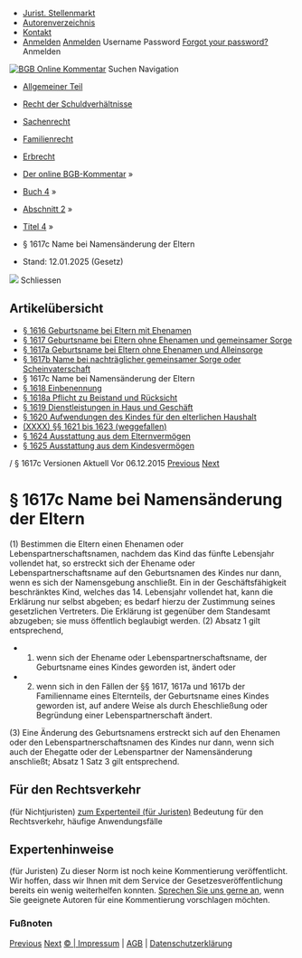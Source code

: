   * [Jurist. Stellenmarkt](https://bgb.kommentar.de/Buch-4/Abschnitt-2/Titel-4/</job-board> "Jurist. Stellenmarkt")
  * [Autorenverzeichnis](https://bgb.kommentar.de/Buch-4/Abschnitt-2/Titel-4/</Autorenverzeichnis> "Autorenverzeichnis")
  * [Kontakt](https://bgb.kommentar.de/Buch-4/Abschnitt-2/Titel-4/</Kontakt>)
  * [Anmelden](https://bgb.kommentar.de/Buch-4/Abschnitt-2/Titel-4/<#login> "show login form") [Anmelden](https://bgb.kommentar.de/Buch-4/Abschnitt-2/Titel-4/<#> "hide login form") Username Password
[Forgot your password?](https://bgb.kommentar.de/Buch-4/Abschnitt-2/Titel-4/</user/forgotpassword>) Anmelden 


[![BGB Online Kommentar](https://bgb.kommentar.de/extension/bgb/design/bgb/images/logo.png)](https://bgb.kommentar.de/Buch-4/Abschnitt-2/Titel-4/</> "BGB Online Kommentar")
Suchen
Navigation
  * [Allgemeiner Teil](https://bgb.kommentar.de/Buch-4/Abschnitt-2/Titel-4/</Buch-1>)
  * [Recht der Schuldverhältnisse](https://bgb.kommentar.de/Buch-4/Abschnitt-2/Titel-4/</Buch-2>)
  * [Sachenrecht](https://bgb.kommentar.de/Buch-4/Abschnitt-2/Titel-4/</Buch-3>)
  * [Familienrecht](https://bgb.kommentar.de/Buch-4/Abschnitt-2/Titel-4/</Buch-4>)
  * [Erbrecht](https://bgb.kommentar.de/Buch-4/Abschnitt-2/Titel-4/</Buch-5>)


  * [Der online BGB-Kommentar](https://bgb.kommentar.de/Buch-4/Abschnitt-2/Titel-4/</>) »
  * [Buch 4](https://bgb.kommentar.de/Buch-4/Abschnitt-2/Titel-4/</Buch-4>) »
  * [Abschnitt 2](https://bgb.kommentar.de/Buch-4/Abschnitt-2/Titel-4/</Buch-4/Abschnitt-2>) »
  * [Titel 4](https://bgb.kommentar.de/Buch-4/Abschnitt-2/Titel-4/</Buch-4/Abschnitt-2/Titel-4>) »
  * § 1617c Name bei Namensänderung der Eltern 
  * Stand: 12.01.2025 (Gesetz) 


![](https://vg01.met.vgwort.de/na/1c9909529ead4f509072c06d9081a7d5)
Schliessen 
## Artikelübersicht
  * [ § 1616 Geburtsname bei Eltern mit Ehenamen ](https://bgb.kommentar.de/Buch-4/Abschnitt-2/Titel-4/</Buch-4/Abschnitt-2/Titel-4/Geburtsname-bei-Eltern-mit-Ehenamen>)
  * [ § 1617 Geburtsname bei Eltern ohne Ehenamen und gemeinsamer Sorge ](https://bgb.kommentar.de/Buch-4/Abschnitt-2/Titel-4/</Buch-4/Abschnitt-2/Titel-4/Geburtsname-bei-Eltern-ohne-Ehenamen-und-gemeinsamer-Sorge>)
  * [ § 1617a Geburtsname bei Eltern ohne Ehenamen und Alleinsorge ](https://bgb.kommentar.de/Buch-4/Abschnitt-2/Titel-4/</Buch-4/Abschnitt-2/Titel-4/Geburtsname-bei-Eltern-ohne-Ehenamen-und-Alleinsorge>)
  * [ § 1617b Name bei nachträglicher gemeinsamer Sorge oder Scheinvaterschaft ](https://bgb.kommentar.de/Buch-4/Abschnitt-2/Titel-4/</Buch-4/Abschnitt-2/Titel-4/Name-bei-nachtraeglicher-gemeinsamer-Sorge-oder-Scheinvaterschaft>)
  * § 1617c Name bei Namensänderung der Eltern 
  * [ § 1618 Einbenennung ](https://bgb.kommentar.de/Buch-4/Abschnitt-2/Titel-4/</Buch-4/Abschnitt-2/Titel-4/Einbenennung>)
  * [ § 1618a Pflicht zu Beistand und Rücksicht ](https://bgb.kommentar.de/Buch-4/Abschnitt-2/Titel-4/</Buch-4/Abschnitt-2/Titel-4/Pflicht-zu-Beistand-und-Ruecksicht>)
  * [ § 1619 Dienstleistungen in Haus und Geschäft ](https://bgb.kommentar.de/Buch-4/Abschnitt-2/Titel-4/</Buch-4/Abschnitt-2/Titel-4/Dienstleistungen-in-Haus-und-Geschaeft>)
  * [ § 1620 Aufwendungen des Kindes für den elterlichen Haushalt ](https://bgb.kommentar.de/Buch-4/Abschnitt-2/Titel-4/</Buch-4/Abschnitt-2/Titel-4/Aufwendungen-des-Kindes-fuer-den-elterlichen-Haushalt>)
  * [ (XXXX) §§ 1621 bis 1623 (weggefallen) ](https://bgb.kommentar.de/Buch-4/Abschnitt-2/Titel-4/</Buch-4/Abschnitt-2/Titel-4/weggefallen>)
  * [ § 1624 Ausstattung aus dem Elternvermögen ](https://bgb.kommentar.de/Buch-4/Abschnitt-2/Titel-4/</Buch-4/Abschnitt-2/Titel-4/Ausstattung-aus-dem-Elternvermoegen>)
  * [ § 1625 Ausstattung aus dem Kindesvermögen ](https://bgb.kommentar.de/Buch-4/Abschnitt-2/Titel-4/</Buch-4/Abschnitt-2/Titel-4/Ausstattung-aus-dem-Kindesvermoegen>)


/ § 1617c 
Versionen  Aktuell Vor 06.12.2015
[Previous](https://bgb.kommentar.de/Buch-4/Abschnitt-2/Titel-4/</Buch-4/Abschnitt-2/Titel-4/Name-bei-nachtraeglicher-gemeinsamer-Sorge-oder-Scheinvaterschaft> "§ 1617b Name bei nachträglicher gemeinsamer Sorge oder Scheinvaterschaft") [Next](https://bgb.kommentar.de/Buch-4/Abschnitt-2/Titel-4/</Buch-4/Abschnitt-2/Titel-4/Einbenennung> "§ 1618 Einbenennung")
# § 1617c Name bei Namensänderung der Eltern
(1) Bestimmen die Eltern einen Ehenamen oder Lebenspartnerschaftsnamen, nachdem das Kind das fünfte Lebensjahr vollendet hat, so erstreckt sich der Ehename oder Lebenspartnerschaftsname auf den Geburtsnamen des Kindes nur dann, wenn es sich der Namensgebung anschließt. Ein in der Geschäftsfähigkeit beschränktes Kind, welches das 14. Lebensjahr vollendet hat, kann die Erklärung nur selbst abgeben; es bedarf hierzu der Zustimmung seines gesetzlichen Vertreters. Die Erklärung ist gegenüber dem Standesamt abzugeben; sie muss öffentlich beglaubigt werden.
(2) Absatz 1 gilt entsprechend, 
  * 1. wenn sich der Ehename oder Lebenspartnerschaftsname, der Geburtsname eines Kindes geworden ist, ändert oder
  * 2. wenn sich in den Fällen der §§ 1617, 1617a und 1617b der Familienname eines Elternteils, der Geburtsname eines Kindes geworden ist, auf andere Weise als durch Eheschließung oder Begründung einer Lebenspartnerschaft ändert.


(3) Eine Änderung des Geburtsnamens erstreckt sich auf den Ehenamen oder den Lebenspartnerschaftsnamen des Kindes nur dann, wenn sich auch der Ehegatte oder der Lebenspartner der Namensänderung anschließt; Absatz 1 Satz 3 gilt entsprechend.
## Für den Rechtsverkehr 
(für Nichtjuristen)
[zum Expertenteil (für Juristen)](https://bgb.kommentar.de/Buch-4/Abschnitt-2/Titel-4/<#expertenhinweise>)
Bedeutung für den Rechtsverkehr, häufige Anwendungsfälle
## Expertenhinweise
(für Juristen)
Zu dieser Norm ist noch keine Kommentierung veröffentlicht. Wir hoffen, dass wir Ihnen mit dem Service der Gesetzesveröffentlichung bereits ein wenig weiterhelfen konnten. [Sprechen Sie uns gerne an](https://bgb.kommentar.de/Buch-4/Abschnitt-2/Titel-4/</Kontakt>), wenn Sie geeignete Autoren für eine Kommentierung vorschlagen möchten. 
### Fußnoten
[Previous](https://bgb.kommentar.de/Buch-4/Abschnitt-2/Titel-4/</Buch-4/Abschnitt-2/Titel-4/Name-bei-nachtraeglicher-gemeinsamer-Sorge-oder-Scheinvaterschaft> "§ 1617b Name bei nachträglicher gemeinsamer Sorge oder Scheinvaterschaft") [Next](https://bgb.kommentar.de/Buch-4/Abschnitt-2/Titel-4/</Buch-4/Abschnitt-2/Titel-4/Einbenennung> "§ 1618 Einbenennung")
[© | Impressum](https://bgb.kommentar.de/Buch-4/Abschnitt-2/Titel-4/</Kontakt>) | [AGB](https://bgb.kommentar.de/Buch-4/Abschnitt-2/Titel-4/</AGB>) | [Datenschutzerklärung](https://bgb.kommentar.de/Buch-4/Abschnitt-2/Titel-4/</Datenschutzerklaerung-fuer-Leser>)
